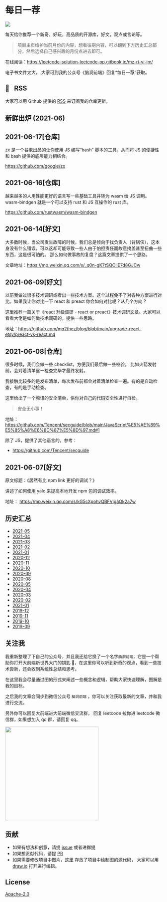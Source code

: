 # 每日一荐

![](https://tva1.sinaimg.cn/large/006y8mN6ly1g8d0sktqrwj30hs07maae.jpg)

每天给你推荐一个新奇，好玩，高品质的开源库，好文，观点或言论等。

> 项目主页维护当前月份的内容，想看往期内容，可以翻到下方历史汇总部分，然后选择自己感兴趣的月份点进去即可。

在线阅读：https://leetcode-solution-leetcode-pp.gitbook.io/mz-ri-yi-jm/

电子书文件太大， 大家可到我的公众号《脑洞前端》回复“每日一荐”获取。

## :newspaper: &nbsp; RSS

大家可以用 Github 提供的 [RSS](https://github.com/azl397985856/daily-featured/commits.atom) 来订阅我的仓库更新。
​

## 新鲜出炉 (2021-06)

## 2021-06-17[仓库]

zx 是一个谷歌出品的让你使用 JS 编写“bash” 脚本的工具。从而将 JS 的便捷性和 bash 提供的底层能力相结合。

https://github.com/google/zx

## 2021-06-16[仓库]

越来越多的人用性能更好的语言写一些基础工具并转为 wasm 给 JS 调用。 wasm-bindgen 就是一个可以支持 rust 和 JS 互操作的 rust 库。

https://github.com/rustwasm/wasm-bindgen

## 2021-06-14[好文]

大多数时候，当公司发生故障的时候，我们总是倾向于找负责人（背锅侠），这本身没有什么错误，可以这却可能导致一些人由于怕担责任而故意掩盖甚至扭曲一些东西，这是很可怕的。 那么如何做事故的复盘？这篇文章提供了一个思路。

文章地址：https://mp.weixin.qq.com/s/_q0n-gK7tSQCIiE7d8GJCw

## 2021-06-09[好文]

以前我做过很多技术调研或者出一些技术方案。这个过程免不了对各种方案进行对比。如果我让你对比一下 react 和 preact 你会如何对比呢？从几个方向？

这里推荐一篇关于《react 升级调研 - react or preact》技术调研文章。大家可以看看大佬是如何做技术调研的，提供一些思路。

地址：https://github.com/mq2thez/blog/blob/main/upgrade-react-etsy/preact-vs-react.md

## 2021-06-08[仓库]

很多时候，我们会做一些 checklist，方便我们最后做一些校验。 比如火箭发射前，会对着清单逐一检查完毕才最终发射。

我接触比较多的是发布清单，每次发布前都会对着清单检查一遍。有的是自动检查，有的是手动检查。

这里给出了一个腾讯的安全清单，供你对自己的代码安全性进行自检。

> 安全无小事！

地址：https://github.com/Tencent/secguide/blob/main/JavaScript%E5%AE%89%E5%85%A8%E6%8C%87%E5%8D%97.md#1

除了 JS，提供了其他语言的，参考：

- https://github.com/Tencent/secguide

## 2021-06-07[好文]

原文标题：《居然有比 npm link 更好的调试？》

讲述了如何使用 yalc 来提高本地开发 npm 包的调试效率。

地址： https://mp.weixin.qq.com/s/kG5cXpohvQBFVigaQk2a7w

## 历史汇总

- [2021-05](https://github.com/azl397985856/daily-featured/tree/master/backup/2021-05/README.md)
- [2021-04](https://github.com/azl397985856/daily-featured/tree/master/backup/2021-04/README.md)
- [2021-03](https://github.com/azl397985856/daily-featured/tree/master/backup/2021-03/README.md)
- [2021-02](https://github.com/azl397985856/daily-featured/tree/master/backup/2021-02/README.md)
- [2021-01](https://github.com/azl397985856/daily-featured/tree/master/backup/2021-01/README.md)
- [2020-12](https://github.com/azl397985856/daily-featured/tree/master/backup/2020-12/README.md)
- [2020-11](https://github.com/azl397985856/daily-featured/tree/master/backup/2020-11/README.md)
- [2020-10](https://github.com/azl397985856/daily-featured/tree/master/backup/2020-10/README.md)
- [2020-09](https://github.com/azl397985856/daily-featured/tree/master/backup/2020-09/README.md)
- [2020-08](https://github.com/azl397985856/daily-featured/tree/master/backup/2020-08/README.md)
- [2020-05](https://github.com/azl397985856/daily-featured/tree/master/backup/2020-05/README.md)
- [2020-04](https://github.com/azl397985856/daily-featured/tree/master/backup/2020-04/README.md)
- [2020-03](https://github.com/azl397985856/daily-featured/tree/master/backup/2020-03/README.md)
- [2020-02](https://github.com/azl397985856/daily-featured/tree/master/backup/2020-02/README.md)
- [2021-01](https://github.com/azl397985856/daily-featured/tree/master/backup/2021-01/README.md)
- [2019-12](https://github.com/azl397985856/daily-featured/tree/master/backup/2019-12/README.md)
- [2019-11](https://github.com/azl397985856/daily-featured/tree/master/backup/2019-11/README.md)
- [2019-10](https://github.com/azl397985856/daily-featured/tree/master/backup/2019-10/README.md)
- [2019-09](https://github.com/azl397985856/daily-featured/tree/master/backup/2019-09/README.md)

## 关注我

我重新整理了下自己的公众号，并且我还给它换了一个名字`脑洞前端`，它是一个帮助你打开大前端新世界大门的钥匙 🔑，在这里你可以听到新奇的观点，看到一些技术尝新，还会收到系统性总结和思考。

在这里我会尽量通过图的形式来阐述一些概念和逻辑，帮助大家快速理解，图解是我的目标。

之后我的文章会同步到微信公众号 `脑洞前端` ，你可以关注获取最新的文章，并和我进行交流。

另外你可以回复大前端进大前端微信交流群， 回复 leetcode 拉你进 leetcode 微信群，如果想加入 qq 群，请回复 qq。

<img width="300" src="https://tva1.sinaimg.cn/large/006y8mN6ly1g7he9xdtmyj30by0byaac.jpg">

## 贡献

- 如果有想法和创意，请提 [issue](https://github.com/azl397985856/daily-featured/issues) 或者进群提
- 如果想贡献代码，请提 [PR](https://github.com/azl397985856/daily-featured/pulls)
- 如果需要修改项目中图片，[这里](./assets/) 存放了项目中绘制图的源代码， 大家可以用 [draw.io](https://www.draw.io/) 打开进行编辑。

## License

[Apache-2.0](./LICENSE)

